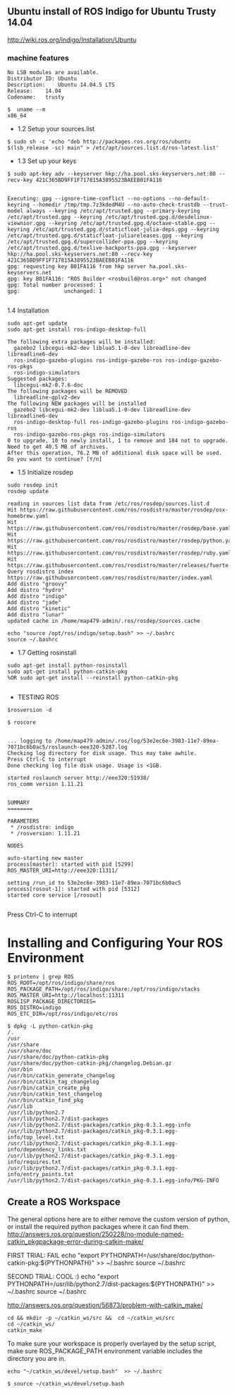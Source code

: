 Ubuntu install of ROS Indigo for Ubuntu Trusty 14.04
---

http://wiki.ros.org/indigo/Installation/Ubuntu


### machine features


```
No LSB modules are available.
Distributor ID:	Ubuntu
Description:	Ubuntu 14.04.5 LTS
Release:	14.04
Codename:	trusty

```



```
$  uname --m
x86_64
```


* 1.2 Setup your sources.list


```
$ sudo sh -c 'echo "deb http://packages.ros.org/ros/ubuntu $(lsb_release -sc) main" > /etc/apt/sources.list.d/ros-latest.list'
```

* 1.3 Set up your keys

```
$ sudo apt-key adv --keyserver hkp://ha.pool.sks-keyservers.net:80 --recv-key 421C365BD9FF1F717815A3895523BAEEB01FA116


Executing: gpg --ignore-time-conflict --no-options --no-default-keyring --homedir /tmp/tmp.7z3kdedM4U --no-auto-check-trustdb --trust-model always --keyring /etc/apt/trusted.gpg --primary-keyring /etc/apt/trusted.gpg --keyring /etc/apt/trusted.gpg.d/desdelinux-viewnior.gpg --keyring /etc/apt/trusted.gpg.d/octave-stable.gpg --keyring /etc/apt/trusted.gpg.d/staticfloat-julia-deps.gpg --keyring /etc/apt/trusted.gpg.d/staticfloat-juliareleases.gpg --keyring /etc/apt/trusted.gpg.d/supercollider-ppa.gpg --keyring /etc/apt/trusted.gpg.d/texlive-backports-ppa.gpg --keyserver hkp://ha.pool.sks-keyservers.net:80 --recv-key 421C365BD9FF1F717815A3895523BAEEB01FA116
gpg: requesting key B01FA116 from hkp server ha.pool.sks-keyservers.net
gpg: key B01FA116: "ROS Builder <rosbuild@ros.org>" not changed
gpg: Total number processed: 1
gpg:              unchanged: 1
 
```

1.4 Installation 
 
```
sudo apt-get update
sudo apt-get install ros-indigo-desktop-full
```

```
The following extra packages will be installed:
  gazebo2 libcegui-mk2-dev liblua5.1-0-dev libreadline-dev libreadline6-dev
  ros-indigo-gazebo-plugins ros-indigo-gazebo-ros ros-indigo-gazebo-ros-pkgs
  ros-indigo-simulators
Suggested packages:
  libcegui-mk2-0.7.6-doc
The following packages will be REMOVED
  libreadline-gplv2-dev
The following NEW packages will be installed
  gazebo2 libcegui-mk2-dev liblua5.1-0-dev libreadline-dev libreadline6-dev
  ros-indigo-desktop-full ros-indigo-gazebo-plugins ros-indigo-gazebo-ros
  ros-indigo-gazebo-ros-pkgs ros-indigo-simulators
0 to upgrade, 10 to newly install, 1 to remove and 184 not to upgrade.
Need to get 40.5 MB of archives.
After this operation, 76.2 MB of additional disk space will be used.
Do you want to continue? [Y/n] 
```


* 1.5 Initialize rosdep

```
sudo rosdep init
rosdep update
```


```
reading in sources list data from /etc/ros/rosdep/sources.list.d
Hit https://raw.githubusercontent.com/ros/rosdistro/master/rosdep/osx-homebrew.yaml
Hit https://raw.githubusercontent.com/ros/rosdistro/master/rosdep/base.yaml
Hit https://raw.githubusercontent.com/ros/rosdistro/master/rosdep/python.yaml
Hit https://raw.githubusercontent.com/ros/rosdistro/master/rosdep/ruby.yaml
Hit https://raw.githubusercontent.com/ros/rosdistro/master/releases/fuerte.yaml
Query rosdistro index https://raw.githubusercontent.com/ros/rosdistro/master/index.yaml
Add distro "groovy"
Add distro "hydro"
Add distro "indigo"
Add distro "jade"
Add distro "kinetic"
Add distro "lunar"
updated cache in /home/map479-admin/.ros/rosdep/sources.cache
```



```
echo "source /opt/ros/indigo/setup.bash" >> ~/.bashrc
source ~/.bashrc
```

* 1.7 Getting rosinstall 



```
sudo apt-get install python-rosinstall
sudo apt-get install python-catkin-pkg
%OR sudo apt-get install --reinstall python-catkin-pkg


```


* TESTING ROS 

```
$rosversion -d
```

```
$ roscore


... logging to /home/map479-admin/.ros/log/53e2ec6e-3983-11e7-89ea-7071bc6b0ac5/roslaunch-eee320-5287.log
Checking log directory for disk usage. This may take awhile.
Press Ctrl-C to interrupt
Done checking log file disk usage. Usage is <1GB.

started roslaunch server http://eee320:51938/
ros_comm version 1.11.21


SUMMARY
========

PARAMETERS
 * /rosdistro: indigo
 * /rosversion: 1.11.21

NODES

auto-starting new master
process[master]: started with pid [5299]
ROS_MASTER_URI=http://eee320:11311/

setting /run_id to 53e2ec6e-3983-11e7-89ea-7071bc6b0ac5
process[rosout-1]: started with pid [5312]
started core service [/rosout]


```
Press Ctrl-C to interrupt





# Installing and Configuring Your ROS Environment

```
$ printenv | grep ROS
ROS_ROOT=/opt/ros/indigo/share/ros
ROS_PACKAGE_PATH=/opt/ros/indigo/share:/opt/ros/indigo/stacks
ROS_MASTER_URI=http://localhost:11311
ROSLISP_PACKAGE_DIRECTORIES=
ROS_DISTRO=indigo
ROS_ETC_DIR=/opt/ros/indigo/etc/ros
```

```
$ dpkg -L python-catkin-pkg
/.
/usr
/usr/share
/usr/share/doc
/usr/share/doc/python-catkin-pkg
/usr/share/doc/python-catkin-pkg/changelog.Debian.gz
/usr/bin
/usr/bin/catkin_generate_changelog
/usr/bin/catkin_tag_changelog
/usr/bin/catkin_create_pkg
/usr/bin/catkin_test_changelog
/usr/bin/catkin_find_pkg
/usr/lib
/usr/lib/python2.7
/usr/lib/python2.7/dist-packages
/usr/lib/python2.7/dist-packages/catkin_pkg-0.3.1.egg-info
/usr/lib/python2.7/dist-packages/catkin_pkg-0.3.1.egg-info/top_level.txt
/usr/lib/python2.7/dist-packages/catkin_pkg-0.3.1.egg-info/dependency_links.txt
/usr/lib/python2.7/dist-packages/catkin_pkg-0.3.1.egg-info/requires.txt
/usr/lib/python2.7/dist-packages/catkin_pkg-0.3.1.egg-info/entry_points.txt
/usr/lib/python2.7/dist-packages/catkin_pkg-0.3.1.egg-info/PKG-INFO

```





## Create a ROS Workspace


The general options here are to either remove the custom version of python, or install the required python packages where it can find them.
http://answers.ros.org/question/250228/no-module-named-catkin_pkgpackage-error-during-catkin-make/


FIRST TRIAL: FAIL 
echo "export PYTHONPATH=/usr/share/doc/python-catkin-pkg:${PYTHONPATH}"  >> ~/.bashrc
source ~/.bashrc

SECOND TRIAL: COOL :) 
echo "export PYTHONPATH=/usr/lib/python2.7/dist-packages:${PYTHONPATH}"  >> ~/.bashrc
source ~/.bashrc

http://answers.ros.org/question/56873/problem-with-catkin_make/


```
cd && mkdir -p ~/catkin_ws/src &&  cd ~/catkin_ws/src
cd ~/catkin_ws/
catkin_make
```



To make sure your workspace is properly overlayed by the setup script, make sure ROS_PACKAGE_PATH environment variable includes the directory you are in. 




```
echo "~/catkin_ws/devel/setup.bash"  >> ~/.bashrc
```



```
$ source ~/catkin_ws/devel/setup.bash
```



















